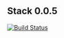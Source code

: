 ## Stack 0.0.5
[![Build Status](https://travis-ci.org/Ivanopulopulo/stack03.svg?branch=master)](https://travis-ci.org/Ivanopulopulo/stack03)
